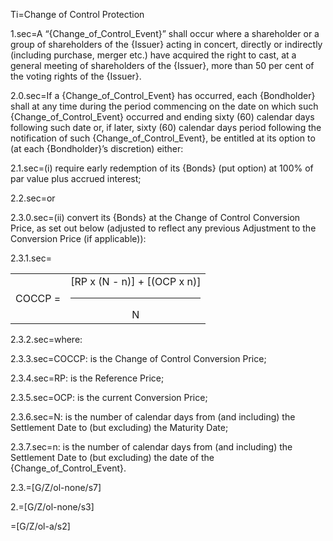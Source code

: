 Ti=Change of Control Protection

1.sec=A “{Change_of_Control_Event}” shall occur where a shareholder or a group of shareholders of the {Issuer} acting in concert, directly or indirectly (including purchase, merger etc.) have acquired the right to cast, at a general meeting of shareholders of the {Issuer}, more than 50 per cent of the voting rights of the {Issuer}.

2.0.sec=If a {Change_of_Control_Event} has occurred, each {Bondholder} shall at any time during the period commencing on the date on which such {Change_of_Control_Event} occurred and ending sixty (60) calendar days following such date or, if later, sixty (60) calendar days period following the notification of such {Change_of_Control_Event}, be entitled at its option to (at each {Bondholder}’s discretion) either:

2.1.sec=(i) require early redemption of its {Bonds} (put option) at 100% of par value plus accrued interest;

2.2.sec=or

2.3.0.sec=(ii) convert its {Bonds} at the Change of Control Conversion Price, as set out below (adjusted to reflect any previous Adjustment to the Conversion Price (if applicable)):

2.3.1.sec=<table><tr><td>COCCP = </td><td align="center">[RP x (N - n)] + [(OCP x n)]<br><hr>N</td></table>

2.3.2.sec=where:

2.3.3.sec=COCCP: is the Change of Control Conversion Price;

2.3.4.sec=RP: is the Reference Price;

2.3.5.sec=OCP: is the current Conversion Price;

2.3.6.sec=N: is the number of calendar days from (and including) the Settlement Date to (but excluding) the Maturity Date;

2.3.7.sec=n: is the number of calendar days from (and including) the Settlement Date to (but excluding) the date of the {Change_of_Control_Event}.

2.3.=[G/Z/ol-none/s7]

2.=[G/Z/ol-none/s3]

=[G/Z/ol-a/s2]


